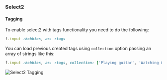 ### Select2

#### Tagging

To enable select2 with tags functionality you need to do the following:

```ruby
f.input :hobbies, as: :tags
```

You can load previous created tags using `collection` option passing an array of strings like this:

```ruby
f.input :hobbies, as: :tags, collection: ['Playing guitar', 'Watching Game of Thrones']
```

![Select2 Tagging](https://raw.githubusercontent.com/platanus/activeadmin_addons/master/docs/images/select2-tags-example.png)
